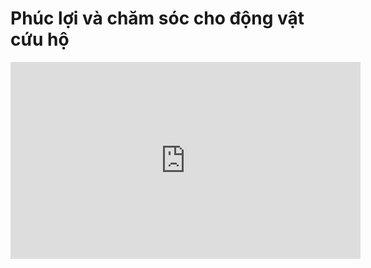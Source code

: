 # Phúc lợi và chăm sóc cho động vật cứu hộ

<iframe width="560" height="315" src="https://www.youtube-nocookie.com/embed/RRSuaMhzflQ" title="YouTube video player" frameborder="0" allow="accelerometer; autoplay; clipboard-write; encrypted-media; gyroscope; picture-in-picture" allowfullscreen></iframe>